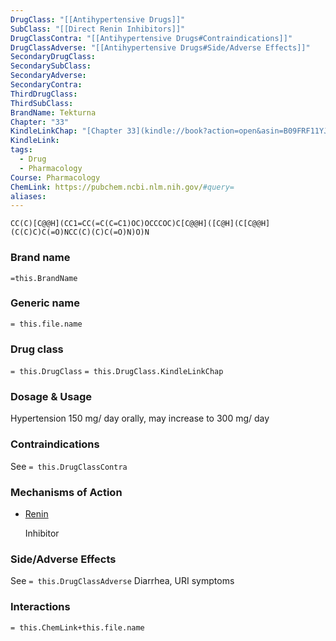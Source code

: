 ```yaml
---
DrugClass: "[[Antihypertensive Drugs]]"
SubClass: "[[Direct Renin Inhibitors]]"
DrugClassContra: "[[Antihypertensive Drugs#Contraindications]]"
DrugClassAdverse: "[[Antihypertensive Drugs#Side/Adverse Effects]]"
SecondaryDrugClass: 
SecondarySubClass: 
SecondaryAdverse: 
SecondaryContra: 
ThirdDrugClass: 
ThirdSubClass: 
BrandName: Tekturna
Chapter: "33"
KindleLinkChap: "[Chapter 33](kindle://book?action=open&asin=B09FRF11YJ&location=17954)"
KindleLink: 
tags:
  - Drug
  - Pharmacology
Course: Pharmacology
ChemLink: https://pubchem.ncbi.nlm.nih.gov/#query=
aliases:
---
```

```smiles
CC(C)[C@@H](CC1=CC(=C(C=C1)OC)OCCCOC)C[C@@H]([C@H](C[C@@H](C(C)C)C(=O)NCC(C)(C)C(=O)N)O)N
```

### Brand name
`=this.BrandName`

### Generic name
`= this.file.name`

### Drug class 
`= this.DrugClass`
	`= this.DrugClass.KindleLinkChap`

### Dosage & Usage
Hypertension
150 mg/ day orally, may increase to 300 mg/ day

### Contraindications
See `= this.DrugClassContra`

### Mechanisms of Action
- [Renin](https://go.drugbank.com/drugs/DB09026#BE0000270)
    
    Inhibitor

### Side/Adverse Effects
See `= this.DrugClassAdverse`
Diarrhea, URI symptoms

### Interactions

`= this.ChemLink+this.file.name`

